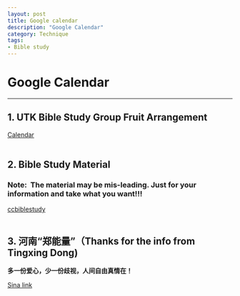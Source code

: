 ```yaml
--- 
layout: post
title: Google calendar
description: "Google Calendar"
category: Technique
tags: 
- Bible study 
---
```




# Google Calendar

----------------

## 1. UTK Bible Study Group Fruit Arrangement<br>

[Calendar](https://www.google.com/calendar/render?tab=wc#g)<br><br>

## 2. Bible Study Material<br>

### **Note:** &nbsp;The material may be mis-leading. Just for your information and take what you want!!!<br>

[ccbiblestudy](http://www.ccbiblestudy.org/index-T.htm)<br><br>

## 3. 河南“郑能量”（Thanks for the info from Tingxing Dong)<br>

**多一份爱心，少一份歧视，人间自由真情在！**<br>

[Sina link](http://henan.sina.com.cn/news/s/2013-01-29/0711-49502.html)
